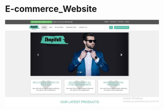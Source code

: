 # E-commerce_Website
<img src="https://github.com/issamAzeehaf/E-commerce_Website/blob/main/image_project/Capture1.PNG"/>
